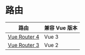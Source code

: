 # 路由

路由 | 兼容 Vue 版本
---|---
[Vue Router 4](https://router.vuejs.org/zh/) | Vue 3
[Vue Router 3](https://v3.router.vuejs.org/zh/api/) | Vue 2
